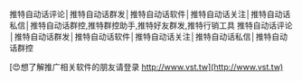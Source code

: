 推特自动话评论│推特自动话群发│推特自动话软件│推特自动话关注│推特自动话私信│推特自动话群控,推特群控助手,推特好友群发,推特行销工具
推特自动话评论│推特自动话群发│推特自动话软件│推特自动话关注│推特自动话私信│推特自动话群控

[😍想了解推广相关软件的朋友请登录 http://www.vst.tw](http://www.vst.tw)



